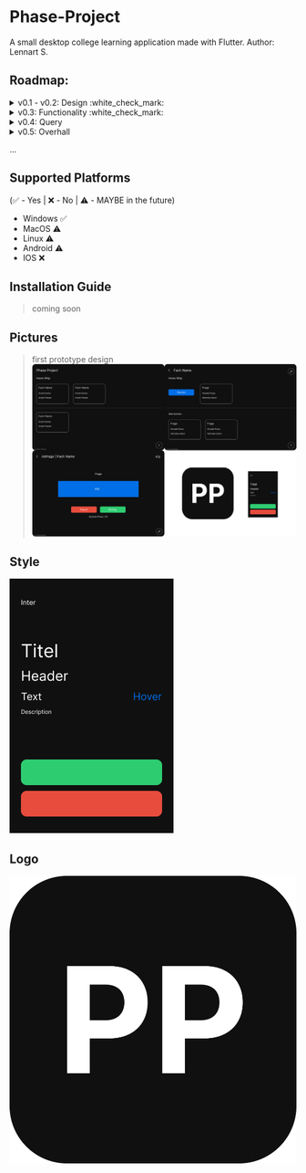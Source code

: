 # Phase-Project
A small desktop college learning application made with Flutter.
Author: Lennart S.

## Roadmap:
<details><summary>v0.1 - v0.2: Design :white_check_mark:</summary>

- Design Preview Build :white_check_mark:

- Manual JSON Loading/Editing Build :white_check_mark:
</details>

<details><summary>v0.3: Functionality :white_check_mark:</summary>

- Adding Moduls & Questions (via UI) :white_check_mark:

- Editing Moduls & Questions (via UI) :white_check_mark:

- Deleting Moduls & Questions (via UI) :white_check_mark:
</details>

<details><summary>v0.4: Query</summary>

- Fixing To Query Today :white_check_mark:

- Implementing Phase System

- Start Query :white_check_mark:
</details>

<details><summary>v0.5: Overhall</summary>

- Change "All Moduls & Questions" Scrolldirection (to vertical)

- About Screen

- Light (KIT) Theme

- English support
</details>

...

## Supported Platforms
(:white_check_mark: - Yes | :x: - No | :warning: - MAYBE in the future)
- Windows :white_check_mark:
- MacOS :warning:
- Linux :warning:
- Android :warning:
- IOS :x:

## Installation Guide
>  coming soon 

## Pictures
> first prototype design
![Alt text](images/Github_Preview.png?raw=false "Preview")

## Style
![Alt text](images/Palette.png?raw=false "Design Palette")

## Logo
![Alt text](images/Icon.png?raw=false "Icon")
